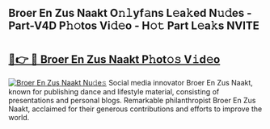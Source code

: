 ## Broer En Zus Naakt O𝚗𝚕yf𝚊ns L𝚎a𝚔ed N𝚞𝚍es - Part-V4D P𝚑𝚘tos Vi𝚍𝚎o - H𝚘𝚝 Part L𝚎a𝚔s NVITE

# <h2><a href="http://kf0zdg1.oniu.top/?m=Broer+En+Zus+Naakt">🔗👉 🔴 Broer En Zus Naakt P𝚑ot𝚘𝚜 V𝚒d𝚎o</a></h2>

[![Broer En Zus Naakt Nu𝚍e𝚜](https://i.imgur.com/0qMVB7G.gif)](http://kf0zdg1.oniu.top/?m=Broer+En+Zus+Naakt)
Social media innovator Broer En Zus Naakt, known for publishing dance and lifestyle material, consisting of presentations and personal blogs. Remarkable philanthropist Broer En Zus Naakt, acclaimed for their generous contributions and efforts to improve the world.  
